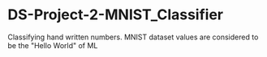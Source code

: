 # DS-Project-2-MNIST_Classifier
Classifying hand written numbers. MNIST dataset values are considered to be the "Hello World" of ML 
